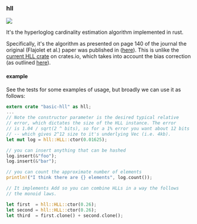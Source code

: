 ### hll

![](https://travis-ci.org/kjgorman/hll.rs.svg?branch=master)

It's the hyperloglog cardinality estimation algorithm implemented in rust.

Specifically, it's the algorithm as presented on page 140 of the
journal the original (Flajolet et al.) paper was published in
([here](http://algo.inria.fr/flajolet/Publications/FlFuGaMe07.pdf)). This
is unlike the [current HLL
crate](https://crates.io/crates/hyperloglog) on crates.io, which takes
into account the bias correction (as outlined
[here](http://stefanheule.com/papers/edbt2013-hyperloglog.pdf)).

#### example

See the tests for some examples of usage, but broadly we can use it as
follows:

```rust
extern crate "basic-hll" as hll;
...
// Note the constructor parameter is the desired typical relative
// error, which dictates the size of the HLL instance. The error
// is 1.04 / sqrt(2 ^ bits), so for a 1% error you want about 12 bits
// -- which gives 2^12 size to it's underlying Vec (i.e. 4kb).
let mut log = hll::HLL::ctor(0.01625);

// you can insert anything that can be hashed
log.insert(&"foo");
log.insert(&"bar");

// you can count the approximate number of elements
println!("I think there are {} elements", log.count());

// It implements Add so you can combine HLLs in a way the follows
// the monoid laws.

let first  = hll::HLL::ctor(0.26);
let second = hll::HLL::ctor(0.26);
let third  = first.clone() + second.clone();
```